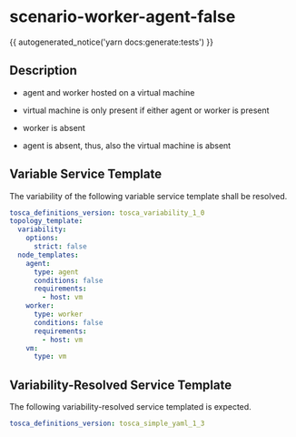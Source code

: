 # scenario-worker-agent-false

{{ autogenerated_notice('yarn docs:generate:tests') }}

## Description

- agent and worker hosted on a virtual machine
- virtual machine is only present if either agent or worker is present
- worker is absent

- agent is absent, thus, also the virtual machine is absent


## Variable Service Template

The variability of the following variable service template shall be resolved.

```yaml linenums="1"
tosca_definitions_version: tosca_variability_1_0
topology_template:
  variability:
    options:
      strict: false
  node_templates:
    agent:
      type: agent
      conditions: false
      requirements:
        - host: vm
    worker:
      type: worker
      conditions: false
      requirements:
        - host: vm
    vm:
      type: vm
```



## Variability-Resolved Service Template

The following variability-resolved service templated is expected.

```yaml linenums="1"
tosca_definitions_version: tosca_simple_yaml_1_3
```

